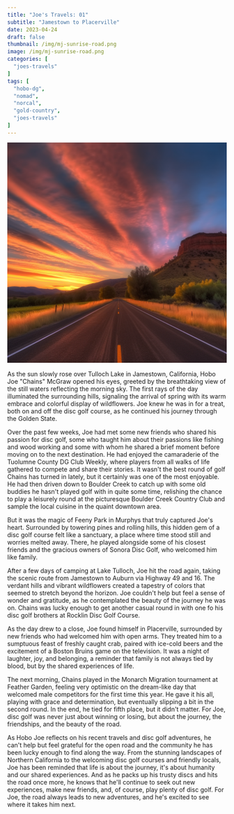 ```yaml
---
title: "Joe's Travels: 01"
subtitle: "Jamestown to Placerville"
date: 2023-04-24
draft: false
thumbnail: /img/mj-sunrise-road.png
image: /img/mj-sunrise-road.png
categories: [
  "joes-travels"
]
tags: [
  "hobo-dg",
  "nomad",
  "norcal",
  "gold-country",
  "joes-travels"
]
---
```

![The sunrises on the open road giving off a purple and orange sky with striped clouds](/img/mj-sunrise-road.png)

As the sun slowly rose over Tulloch Lake in Jamestown, California, Hobo Joe "Chains" McGraw opened his eyes, greeted by the breathtaking view of the still waters reflecting the morning sky. The first rays of the day illuminated the surrounding hills, signaling the arrival of spring with its warm embrace and colorful display of wildflowers. Joe knew he was in for a treat, both on and off the disc golf course, as he continued his journey through the Golden State.

Over the past few weeks, Joe had met some new friends who shared his passion for disc golf, some who taught him about their passions like fishing and wood working and some with whom he shared a brief moment before moving on to the next destination. He had enjoyed the camaraderie of the Tuolumne County DG Club Weekly, where players from all walks of life gathered to compete and share their stories. It wasn't the best round of golf Chains has turned in lately, but it certainly was one of the most enjoyable. He had then driven down to Boulder Creek to catch up with some old buddies he hasn't played golf with in quite some time, relishing the chance to play a leisurely round at the picturesque Boulder Creek Country Club and sample the local cuisine in the quaint downtown area.

But it was the magic of Feeny Park in Murphys that truly captured Joe's heart. Surrounded by towering pines and rolling hills, this hidden gem of a disc golf course felt like a sanctuary, a place where time stood still and worries melted away. There, he played alongside some of his closest friends and the gracious owners of Sonora Disc Golf, who welcomed him like family.

After a few days of camping at Lake Tulloch, Joe hit the road again, taking the scenic route from Jamestown to Auburn via Highway 49 and 16. The verdant hills and vibrant wildflowers created a tapestry of colors that seemed to stretch beyond the horizon. Joe couldn't help but feel a sense of wonder and gratitude, as he contemplated the beauty of the journey he was on. Chains was lucky enough to get another casual round in with one fo his disc golf brothers at Rocklin Disc Golf Course.

As the day drew to a close, Joe found himself in Placerville, surrounded by new friends who had welcomed him with open arms. They treated him to a sumptuous feast of freshly caught crab, paired with ice-cold beers and the excitement of a Boston Bruins game on the television. It was a night of laughter, joy, and belonging, a reminder that family is not always tied by blood, but by the shared experiences of life.

The next morning, Chains played in the Monarch Migration tournament at Feather Garden, feeling very optimistic on the dream-like day that welcomed male competitors for the first time this year. He gave it his all, playing with grace and determination, but eventually slipping a bit in the second round. In the end, he tied for fifth place, but it didn't matter. For Joe, disc golf was never just about winning or losing, but about the journey, the friendships, and the beauty of the road.

As Hobo Joe reflects on his recent travels and disc golf adventures, he can't help but feel grateful for the open road and the community he has been lucky enough to find along the way. From the stunning landscapes of Northern California to the welcoming disc golf courses and friendly locals, Joe has been reminded that life is about the journey, it's about humanity and our shared experiences. And as he packs up his trusty discs and hits the road once more, he knows that he'll continue to seek out new experiences, make new friends, and, of course, play plenty of disc golf. For Joe, the road always leads to new adventures, and he's excited to see where it takes him next.
